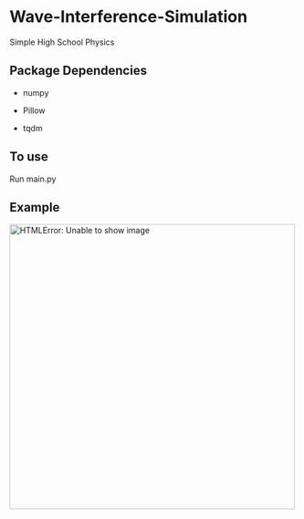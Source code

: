 # Wave-Interference-Simulation

Simple High School Physics

## Package Dependencies

* numpy

* Pillow

* tqdm

## To use

Run main.py

## Example

<img src=https://github.com/Leomotors/Wave-Interference-Simulation/blob/main/Example/Big_Wave.gif width=500px alt="HTMLError: Unable to show image">
